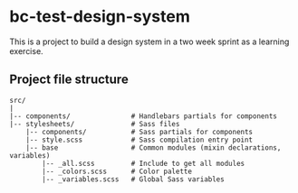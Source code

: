 # bc-test-design-system

This is a project to build a design system in a two week sprint as a learning exercise.

## Project file structure

```
src/
|
|-- components/               # Handlebars partials for components
|-- stylesheets/              # Sass files
    |-- components/           # Sass partials for components
    |-- style.scss            # Sass compilation entry point
    |-- base                  # Common modules (mixin declarations, variables)
        |-- _all.scss         # Include to get all modules
        |-- _colors.scss      # Color palette
        |-- _variables.scss   # Global Sass variables
```
